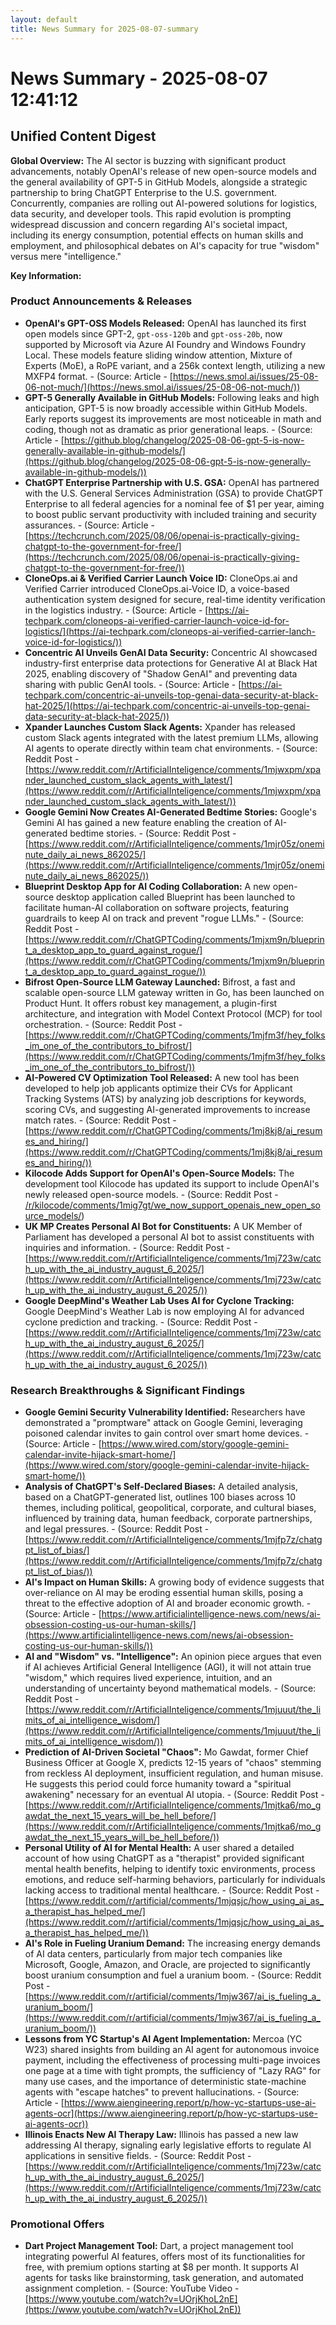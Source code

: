 ```yaml
---
layout: default
title: News Summary for 2025-08-07-summary
---
```

# News Summary - 2025-08-07 12:41:12

## Unified Content Digest

**Global Overview:**
The AI sector is buzzing with significant product advancements, notably OpenAI's release of new open-source models and the general availability of GPT-5 in GitHub Models, alongside a strategic partnership to bring ChatGPT Enterprise to the U.S. government. Concurrently, companies are rolling out AI-powered solutions for logistics, data security, and developer tools. This rapid evolution is prompting widespread discussion and concern regarding AI's societal impact, including its energy consumption, potential effects on human skills and employment, and philosophical debates on AI's capacity for true "wisdom" versus mere "intelligence."

**Key Information:**

### Product Announcements & Releases
*   **OpenAI's GPT-OSS Models Released:** OpenAI has launched its first open models since GPT-2, `gpt-oss-120b` and `gpt-oss-20b`, now supported by Microsoft via Azure AI Foundry and Windows Foundry Local. These models feature sliding window attention, Mixture of Experts (MoE), a RoPE variant, and a 256k context length, utilizing a new MXFP4 format. - (Source: Article - [https://news.smol.ai/issues/25-08-06-not-much/](https://news.smol.ai/issues/25-08-06-not-much/))
*   **GPT-5 Generally Available in GitHub Models:** Following leaks and high anticipation, GPT-5 is now broadly accessible within GitHub Models. Early reports suggest its improvements are most noticeable in math and coding, though not as dramatic as prior generational leaps. - (Source: Article - [https://github.blog/changelog/2025-08-06-gpt-5-is-now-generally-available-in-github-models/](https://github.blog/changelog/2025-08-06-gpt-5-is-now-generally-available-in-github-models/))
*   **ChatGPT Enterprise Partnership with U.S. GSA:** OpenAI has partnered with the U.S. General Services Administration (GSA) to provide ChatGPT Enterprise to all federal agencies for a nominal fee of $1 per year, aiming to boost public servant productivity with included training and security assurances. - (Source: Article - [https://techcrunch.com/2025/08/06/openai-is-practically-giving-chatgpt-to-the-government-for-free/](https://techcrunch.com/2025/08/06/openai-is-practically-giving-chatgpt-to-the-government-for-free/))
*   **CloneOps.ai & Verified Carrier Launch Voice ID:** CloneOps.ai and Verified Carrier introduced CloneOps.ai-Voice ID, a voice-based authentication system designed for secure, real-time identity verification in the logistics industry. - (Source: Article - [https://ai-techpark.com/cloneops-ai-verified-carrier-launch-voice-id-for-logistics/](https://ai-techpark.com/cloneops-ai-verified-carrier-lanch-voice-id-for-logistics/))
*   **Concentric AI Unveils GenAI Data Security:** Concentric AI showcased industry-first enterprise data protections for Generative AI at Black Hat 2025, enabling discovery of "Shadow GenAI" and preventing data sharing with public GenAI tools. - (Source: Article - [https://ai-techpark.com/concentric-ai-unveils-top-genai-data-security-at-black-hat-2025/](https://ai-techpark.com/concentric-ai-unveils-top-genai-data-security-at-black-hat-2025/))
*   **Xpander Launches Custom Slack Agents:** Xpander has released custom Slack agents integrated with the latest premium LLMs, allowing AI agents to operate directly within team chat environments. - (Source: Reddit Post - [https://www.reddit.com/r/ArtificialInteligence/comments/1mjwxpm/xpander_launched_custom_slack_agents_with_latest/](https://www.reddit.com/r/ArtificialInteligence/comments/1mjwxpm/xpander_launched_custom_slack_agents_with_latest/))
*   **Google Gemini Now Creates AI-Generated Bedtime Stories:** Google's Gemini AI has gained a new feature enabling the creation of AI-generated bedtime stories. - (Source: Reddit Post - [https://www.reddit.com/r/ArtificialInteligence/comments/1mjr05z/oneminute_daily_ai_news_862025/](https://www.reddit.com/r/ArtificialInteligence/comments/1mjr05z/oneminute_daily_ai_news_862025/))
*   **Blueprint Desktop App for AI Coding Collaboration:** A new open-source desktop application called Blueprint has been launched to facilitate human-AI collaboration on software projects, featuring guardrails to keep AI on track and prevent "rogue LLMs." - (Source: Reddit Post - [https://www.reddit.com/r/ChatGPTCoding/comments/1mjxm9n/blueprint_a_desktop_app_to_guard_against_rogue/](https://www.reddit.com/r/ChatGPTCoding/comments/1mjxm9n/blueprint_a_desktop_app_to_guard_against_rogue/))
*   **Bifrost Open-Source LLM Gateway Launched:** Bifrost, a fast and scalable open-source LLM gateway written in Go, has been launched on Product Hunt. It offers robust key management, a plugin-first architecture, and integration with Model Context Protocol (MCP) for tool orchestration. - (Source: Reddit Post - [https://www.reddit.com/r/ChatGPTCoding/comments/1mjfm3f/hey_folks_im_one_of_the_contributors_to_bifrost/](https://www.reddit.com/r/ChatGPTCoding/comments/1mjfm3f/hey_folks_im_one_of_the_contributors_to_bifrost/))
*   **AI-Powered CV Optimization Tool Released:** A new tool has been developed to help job applicants optimize their CVs for Applicant Tracking Systems (ATS) by analyzing job descriptions for keywords, scoring CVs, and suggesting AI-generated improvements to increase match rates. - (Source: Reddit Post - [https://www.reddit.com/r/ChatGPTCoding/comments/1mj8kj8/ai_resumes_and_hiring/](https://www.reddit.com/r/ChatGPTCoding/comments/1mj8kj8/ai_resumes_and_hiring/))
*   **Kilocode Adds Support for OpenAI's Open-Source Models:** The development tool Kilocode has updated its support to include OpenAI's newly released open-source models. - (Source: Reddit Post - [/r/kilocode/comments/1mig7gt/we_now_support_openais_new_open_source_models/](https://www.reddit.com/r/kilocode/comments/1mig7gt/we_now_support_openais_new_open_source_models/))
*   **UK MP Creates Personal AI Bot for Constituents:** A UK Member of Parliament has developed a personal AI bot to assist constituents with inquiries and information. - (Source: Reddit Post - [https://www.reddit.com/r/ArtificialInteligence/comments/1mj723w/catch_up_with_the_ai_industry_august_6_2025/](https://www.reddit.com/r/ArtificialInteligence/comments/1mj723w/catch_up_with_the_ai_industry_august_6_2025/))
*   **Google DeepMind's Weather Lab Uses AI for Cyclone Tracking:** Google DeepMind's Weather Lab is now employing AI for advanced cyclone prediction and tracking. - (Source: Reddit Post - [https://www.reddit.com/r/ArtificialInteligence/comments/1mj723w/catch_up_with_the_ai_industry_august_6_2025/](https://www.reddit.com/r/ArtificialInteligence/comments/1mj723w/catch_up_with_the_ai_industry_august_6_2025/))

### Research Breakthroughs & Significant Findings
*   **Google Gemini Security Vulnerability Identified:** Researchers have demonstrated a "promptware" attack on Google Gemini, leveraging poisoned calendar invites to gain control over smart home devices. - (Source: Article - [https://www.wired.com/story/google-gemini-calendar-invite-hijack-smart-home/](https://www.wired.com/story/google-gemini-calendar-invite-hijack-smart-home/))
*   **Analysis of ChatGPT's Self-Declared Biases:** A detailed analysis, based on a ChatGPT-generated list, outlines 100 biases across 10 themes, including political, geopolitical, corporate, and cultural biases, influenced by training data, human feedback, corporate partnerships, and legal pressures. - (Source: Reddit Post - [https://www.reddit.com/r/ArtificialInteligence/comments/1mjfp7z/chatgpt_list_of_bias/](https://www.reddit.com/r/ArtificialInteligence/comments/1mjfp7z/chatgpt_list_of_bias/))
*   **AI's Impact on Human Skills:** A growing body of evidence suggests that over-reliance on AI may be eroding essential human skills, posing a threat to the effective adoption of AI and broader economic growth. - (Source: Article - [https://www.artificialintelligence-news.com/news/ai-obsession-costing-us-our-human-skills/](https://www.artificialintelligence-news.com/news/ai-obsession-costing-us-our-human-skills/))
*   **AI and "Wisdom" vs. "Intelligence":** An opinion piece argues that even if AI achieves Artificial General Intelligence (AGI), it will not attain true "wisdom," which requires lived experience, intuition, and an understanding of uncertainty beyond mathematical models. - (Source: Reddit Post - [https://www.reddit.com/r/ArtificialInteligence/comments/1mjuuut/the_limits_of_ai_intelligence_wisdom/](https://www.reddit.com/r/ArtificialInteligence/comments/1mjuuut/the_limits_of_ai_intelligence_wisdom/))
*   **Prediction of AI-Driven Societal "Chaos":** Mo Gawdat, former Chief Business Officer at Google X, predicts 12-15 years of "chaos" stemming from reckless AI deployment, insufficient regulation, and human misuse. He suggests this period could force humanity toward a "spiritual awakening" necessary for an eventual AI utopia. - (Source: Reddit Post - [https://www.reddit.com/r/ArtificialInteligence/comments/1mjtka6/mo_gawdat_the_next_15_years_will_be_hell_before/](https://www.reddit.com/r/ArtificialInteligence/comments/1mjtka6/mo_gawdat_the_next_15_years_will_be_hell_before/))
*   **Personal Utility of AI for Mental Health:** A user shared a detailed account of how using ChatGPT as a "therapist" provided significant mental health benefits, helping to identify toxic environments, process emotions, and reduce self-harming behaviors, particularly for individuals lacking access to traditional mental healthcare. - (Source: Reddit Post - [https://www.reddit.com/r/artificial/comments/1mjqsjc/how_using_ai_as_a_therapist_has_helped_me/](https://www.reddit.com/r/artificial/comments/1mjqsjc/how_using_ai_as_a_therapist_has_helped_me/))
*   **AI's Role in Fueling Uranium Demand:** The increasing energy demands of AI data centers, particularly from major tech companies like Microsoft, Google, Amazon, and Oracle, are projected to significantly boost uranium consumption and fuel a uranium boom. - (Source: Reddit Post - [https://www.reddit.com/r/artificial/comments/1mjw367/ai_is_fueling_a_uranium_boom/](https://www.reddit.com/r/artificial/comments/1mjw367/ai_is_fueling_a_uranium_boom/))
*   **Lessons from YC Startup's AI Agent Implementation:** Mercoa (YC W23) shared insights from building an AI agent for autonomous invoice payment, including the effectiveness of processing multi-page invoices one page at a time with tight prompts, the sufficiency of "Lazy RAG" for many use cases, and the importance of deterministic state-machine agents with "escape hatches" to prevent hallucinations. - (Source: Article - [https://www.aiengineering.report/p/how-yc-startups-use-ai-agents-ocr](https://www.aiengineering.report/p/how-yc-startups-use-ai-agents-ocr))
*   **Illinois Enacts New AI Therapy Law:** Illinois has passed a new law addressing AI therapy, signaling early legislative efforts to regulate AI applications in sensitive fields. - (Source: Reddit Post - [https://www.reddit.com/r/ArtificialInteligence/comments/1mj723w/catch_up_with_the_ai_industry_august_6_2025/](https://www.reddit.com/r/ArtificialInteligence/comments/1mj723w/catch_up_with_the_ai_industry_august_6_2025/))

### Promotional Offers
*   **Dart Project Management Tool:** Dart, a project management tool integrating powerful AI features, offers most of its functionalities for free, with premium options starting at $8 per month. It supports AI agents for tasks like brainstorming, task generation, and automated assignment completion. - (Source: YouTube Video - [https://www.youtube.com/watch?v=UOrjKhoL2nE](https://www.youtube.com/watch?v=UOrjKhoL2nE))